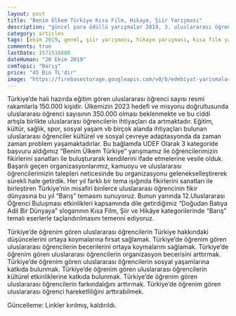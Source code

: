 ```yaml
---
layout: post
title: "Benim Ülkem Türkiye Kısa Film, Hikaye, Şiir Yarışması"
description: "güncel para ödüllü yarışmalar 2019, 3. uluslararası öğrenciler, udef"
category: articles
tags: [ekim 2019, genel, şiir yarışması, hikaye yarışması, kısa film yarışması]
comments: true
lastDate: 1571518800
dateHuman: "20 Ekim 2019"
comTopic: "Barış"
price: "45 Bin TL'dir"
image: "https://firebasestorage.googleapis.com/v0/b/edebiyat-yarismalari.appspot.com/o/benim-ulkem-turkiye-kisa-film-hikaye-siir-yarismasi.jpeg?alt=media&token=48aa602b-859b-4ddd-aaac-e22c89eb9756"
---
```


Türkiye’de hali hazırda eğitim gören uluslararası öğrenci sayısı resmi rakamlarla 150.000 kişidir. Ülkemizin 2023 hedefi ve misyonu doğrultusunda uluslararası öğrenci sayısının 350.000 olması beklenmekte ve bu ciddi artışla birlikte uluslararası öğrencilerin ihtiyaçları da artmaktadır. Eğitim, kültür, sağlık, spor, sosyal yaşam vb birçok alanda ihtiyaçları bulunan uluslararası öğrenciler kültürel ve sosyal çevreye adaptasyonda da zaman zaman problem yaşamaktadırlar. Bu bağlamda UDEF Olarak 3 kategoride başvuru aldığımız “Benim Ülkem Türkiye” yarışmamız ile öğrencilerimizin fikirlerini sanatları ile buluşturarak kendilerini ifade etmelerine vesile olduk. Başarılı geçen organizasyonlarımız, kamuoyu ve uluslararası öğrencilerimizin talepleri neticesinde bu organizasyonu gelenekselleştirerek sürekli hale getirdik. Her yıl farklı bir tema ışığında fikirlerini sanatları ile birleştiren Türkiye’nin misafiri binlerce uluslararası öğrencinin fikir dünyasına bu yıl “Barış” temasını sunuyoruz. Bunun yanında 12.Uluslararası Öğrenci Buluşması etkinlikleri kapsamında dile getirdiğimiz “Doğudan Batıya Adil Bir Dünyaya” sloganının Kısa Film, Şiir ve Hikâye kategorilerinde “Barış” temalı eserlerle taçlandırılmasını temenni ediyoruz.

Türkiye’de öğrenim gören uluslararası öğrencilerin Türkiye hakkındaki düşüncelerini ortaya koymalarına fırsat sağlamak. Türkiye’de öğrenim gören uluslararası öğrencilerin becerilerini ortaya koymalarını sağlamak. Türkiye’de öğrenim gören uluslararası öğrencilerin organizasyon becerisini arttırmak. Türkiye’de öğrenim gören uluslararası öğrencilerin sosyal yaşamlarına katkıda bulunmak. Türkiye’de öğrenim gören uluslararası öğrencilerin kültürel etkinliklerine katkıda bulunmak. Türkiye’de öğrenim gören uluslararası öğrencilerin farkındalığını arttırmak. Türkiye’de öğrenim gören uluslararası öğrenci hareketliliğini arttırabilmek.

Güncelleme: Linkler kırılmış, kaldırıldı.